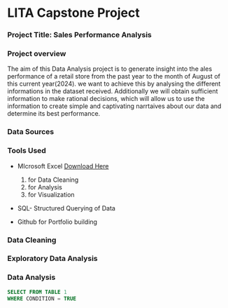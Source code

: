 # LITA Capstone Project

### Project Title: Sales Performance Analysis 

### Project overview 
The aim of this Data Analysis project is to generate insight into the ales performance of a retail store from the past year to the month of August of this current year(2024). we want to achieve this by analysing the different informations in the dataset received. Additionally we will obtain sufficient information to make rational decisions, which will allow us to use the information to create simple and captivating narrtaives about our data and determine its best performance.       

### Data Sources


### Tools Used 
- MIcrosoft Excel  [Download Here](https://www.microsoft.com)
  1. for Data Cleaning
  2. for  Analysis
  3. for Visualization
     
- SQL- Structured Querying of Data 
- Github for Portfolio building 

### Data Cleaning 


### Exploratory Data Analysis  


### Data Analysis 

```SQL
SELECT FROM TABLE 1
WHERE CONDITION = TRUE




